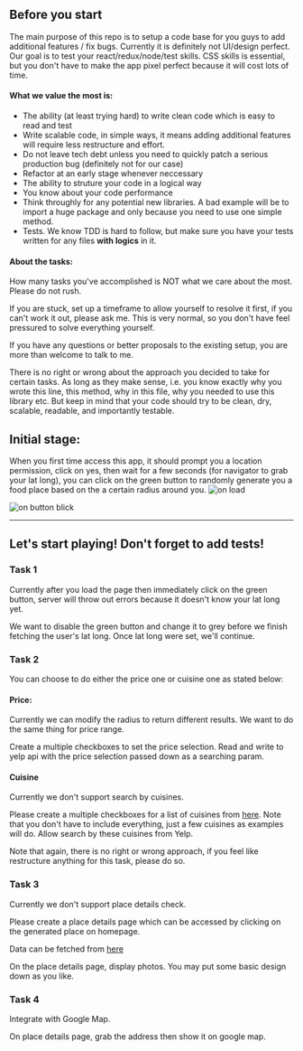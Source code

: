 ## Before you start
The main purpose of this repo is to setup a code base for you guys to add additional features / fix bugs.
Currently it is definitely not UI/design perfect. Our goal is to test your react/redux/node/test skills.
CSS skills is essential, but you don't have to make the app pixel perfect because it will cost lots of time.

#### What we value the most is:
- The ability (at least trying hard) to write clean code which is easy to read and test
- Write scalable code, in simple ways, it means adding additional features will require less restructure and effort.
- Do not leave tech debt unless you need to quickly patch a serious production bug (definitely not for our case)
- Refactor at an early stage whenever neccessary
- The ability to struture your code in a logical way
- You know about your code performance
- Think throughly for any potential new libraries. A bad example will be to import a huge package and only because you need to use one simple method.
- Tests. We know TDD is hard to follow, but make sure you have your tests written for any files **with logics** in it.

#### About the tasks:
How many tasks you've accomplished is NOT what we care about the most. Please do not rush.

If you are stuck, set up a timeframe to allow yourself to resolve it first, if you can't work it out, please ask me.
This is very normal, so you don't have feel pressured to solve everything yourself.

If you have any questions or better proposals to the existing setup, you are more than welcome to talk to me.

There is no right or wrong about the approach you decided to take for certain tasks.
As long as they make sense, i.e. you know exactly why you wrote this line, this method, why in this file, why you needed to use this library etc.
But keep in mind that your code should try to be clean, dry, scalable, readable, and importantly testable.


## Initial stage:
When you first time access this app, it should prompt you a location permission, click on yes, then wait for a few seconds (for navigator to grab your lat long), you can click on the green button to randomly generate you a food place based on the a certain radius around you.
![on load](https://docs.google.com/uc?id=12ttwOeZRDUwD7vk7FiMk_OQE0U0X00gb)

![on button blick](https://docs.google.com/uc?id=1RATKEANgIe_yOhng-Rn4p_vKIW7nUJdg)

--------------------

## Let's start playing! Don't forget to add tests!

### Task 1
Currently after you load the page then immediately click on the green button, server will throw out errors because it doesn't know your lat long yet.

We want to disable the green button and change it to grey before we finish fetching the user's lat long. Once lat long were set, we'll continue.


### Task 2
You can choose to do either the price one or cuisine one as stated below:

#### Price:
Currently we can modify the radius to return different results. We want to do the same thing for price range.

Create a multiple checkboxes to set the price selection. Read and write to yelp api with the price selection passed down as a searching param.

#### Cuisine
Currently we don't support search by cuisines.

Please create a multiple checkboxes for a list of cuisines from [here](https://www.yelp.com.au/developers/documentation/v3/all_category_list). Note that you don't have to include everything, just a few cuisines as examples will do. Allow search by these cuisines from Yelp.

Note that again, there is no right or wrong approach, if you feel like restructure anything for this task, please do so.

### Task 3
Currently we don't support place details check.

Please create a place details page which can be accessed by clicking on the generated place on homepage.

Data can be fetched from [here](https://www.yelp.com.au/developers/documentation/v3/business)

On the place details page, display photos. You may put some basic design down as you like.

### Task 4
Integrate with Google Map.

On place details page, grab the address then show it on google map. 


